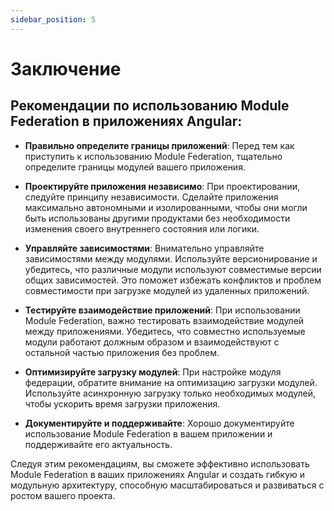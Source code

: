 ```yaml
---
sidebar_position: 5
---
```


# Заключение

## Рекомендации по использованию Module Federation в приложениях Angular:

- **Правильно определите границы приложений**: Перед тем как приступить к использованию Module Federation,
  тщательно определите границы модулей вашего приложения.

- **Проектируйте приложения независимо**: При проектировании, следуйте принципу независимости.
  Сделайте приложения максимально автономными и изолированными, чтобы они могли быть использованы
  другими продуктами без необходимости изменения своего внутреннего состояния или логики.

- **Управляйте зависимостями**: Внимательно управляйте зависимостями между модулями. Используйте версионирование
  и убедитесь, что различные модули используют совместимые версии общих зависимостей. Это поможет избежать
  конфликтов и проблем совместимости при загрузке модулей из удаленных приложений.

- **Тестируйте взаимодействие приложений**: При использовании Module Federation, важно тестировать взаимодействие
  модулей между приложениями. Убедитесь, что совместно используемые модули работают должным образом и
  взаимодействуют с остальной частью приложения без проблем.

- **Оптимизируйте загрузку модулей**: При настройке модуля федерации, обратите внимание на оптимизацию
  загрузки модулей. Используйте асинхронную загрузку только необходимых модулей, чтобы ускорить время
  загрузки приложения.

- **Документируйте и поддерживайте**: Хорошо документируйте использование Module Federation
  в вашем приложении и поддерживайте его актуальность.

Следуя этим рекомендациям, вы сможете эффективно использовать Module Federation в ваших приложениях Angular
и создать гибкую и модульную архитектуру, способную масштабироваться и развиваться с ростом вашего проекта.
